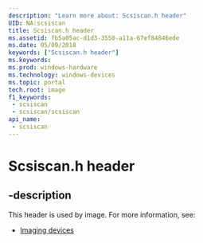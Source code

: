 ```yaml
---
description: "Learn more about: Scsiscan.h header"
UID: NA:scsiscan
title: Scsiscan.h header
ms.assetid: fb5a05ac-d1d3-3550-a11a-67ef84846ede
ms.date: 05/09/2018
keywords: ["Scsiscan.h header"]
ms.keywords: 
ms.prod: windows-hardware
ms.technology: windows-devices
ms.topic: portal
tech.root: image
f1_keywords:
 - scsiscan
 - scsiscan/scsiscan
api_name:
 - scsiscan
---
```


# Scsiscan.h header


## -description

This header is used by image. For more information, see:

- [Imaging devices](../_image/index.md)

